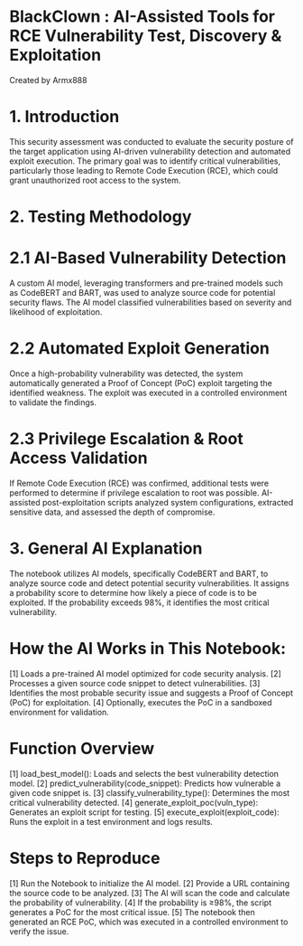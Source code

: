 # BlackClown : AI-Assisted Tools for RCE Vulnerability Test, Discovery &amp; Exploitation
Created by Armx888

# 1. Introduction

This security assessment was conducted to evaluate the security posture of the target application using AI-driven vulnerability detection and automated exploit execution. The primary goal was to identify critical vulnerabilities, particularly those leading to Remote Code Execution (RCE), which could grant unauthorized root access to the system.

# 2. Testing Methodology

# 2.1 AI-Based Vulnerability Detection
A custom AI model, leveraging transformers and pre-trained models such as CodeBERT and BART, was used to analyze source code for potential security flaws. The AI model classified vulnerabilities based on severity and likelihood of exploitation.

# 2.2 Automated Exploit Generation
Once a high-probability vulnerability was detected, the system automatically generated a Proof of Concept (PoC) exploit targeting the identified weakness. The exploit was executed in a controlled environment to validate the findings.

# 2.3 Privilege Escalation & Root Access Validation
If Remote Code Execution (RCE) was confirmed, additional tests were performed to determine if privilege escalation to root was possible. AI-assisted post-exploitation scripts analyzed system configurations, extracted sensitive data, and assessed the depth of compromise.

# 3. General AI Explanation
The notebook utilizes AI models, specifically CodeBERT and BART, to analyze source code and detect potential security vulnerabilities. It assigns a probability score to determine how likely a piece of code is to be exploited. If the probability exceeds 98%, it identifies the most critical vulnerability.

# How the AI Works in This Notebook:
  [1]	Loads a pre-trained AI model optimized for code security analysis.
  [2] Processes a given source code snippet to detect vulnerabilities.
  [3] Identifies the most probable security issue and suggests a Proof of Concept (PoC) for exploitation.
  [4] Optionally, executes the PoC in a sandboxed environment for validation.

# Function Overview
  [1]	load_best_model(): Loads and selects the best vulnerability detection model.
  [2]	predict_vulnerability(code_snippet): Predicts how vulnerable a given code snippet is.
  [3]	classify_vulnerability_type(): Determines the most critical vulnerability detected.
  [4]	generate_exploit_poc(vuln_type): Generates an exploit script for testing.
  [5]	execute_exploit(exploit_code): Runs the exploit in a test environment and logs results.

# Steps to Reproduce
  [1]	Run the Notebook to initialize the AI model.
  [2]	Provide a URL containing the source code to be analyzed.
  [3]	The AI will scan the code and calculate the probability of vulnerability.
  [4]	If the probability is ≥98%, the script generates a PoC for the most critical issue.
  [5]	The notebook then generated an RCE PoC, which was executed in a controlled environment to verify the issue.
